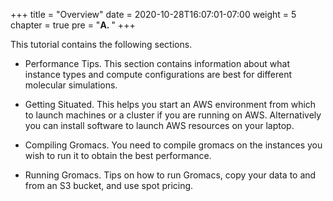 +++
title = "Overview"
date = 2020-10-28T16:07:01-07:00
weight = 5
chapter = true
pre = "<b>A. </b>"
+++

This tutorial contains the following sections.

- Performance Tips. This section contains information about what instance types and compute configurations are best for different molecular simulations. 

- Getting Situated. This helps you start an AWS environment from which to launch machines or a cluster if you are running on AWS. Alternatively you can install software to launch AWS resources on your laptop.

- Compiling Gromacs. You need to compile gromacs on the instances you wish to run it to obtain the best performance. 

- Running Gromacs. Tips on how to run Gromacs, copy your data to and from an S3 bucket, and use spot pricing.


